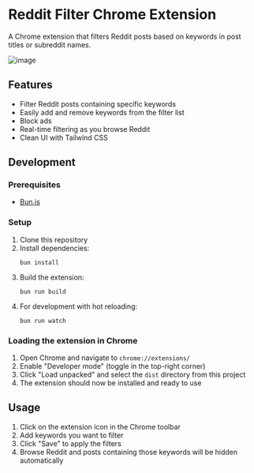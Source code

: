 # Reddit Filter Chrome Extension

A Chrome extension that filters Reddit posts based on keywords in post titles or subreddit names.


![image](https://github.com/user-attachments/assets/83e7abb9-336d-4ed9-aa01-fdb4c2425054)

## Features

- Filter Reddit posts containing specific keywords
- Easily add and remove keywords from the filter list
- Block ads
- Real-time filtering as you browse Reddit
- Clean UI with Tailwind CSS

## Development

### Prerequisites

- [Bun.js](https://bun.sh/)

### Setup

1. Clone this repository
2. Install dependencies:
   ```
   bun install
   ```
3. Build the extension:
   ```
   bun run build
   ```
4. For development with hot reloading:
   ```
   bun run watch
   ```

### Loading the extension in Chrome

1. Open Chrome and navigate to `chrome://extensions/`
2. Enable "Developer mode" (toggle in the top-right corner)
3. Click "Load unpacked" and select the `dist` directory from this project
4. The extension should now be installed and ready to use

## Usage

1. Click on the extension icon in the Chrome toolbar
2. Add keywords you want to filter
3. Click "Save" to apply the filters
4. Browse Reddit and posts containing those keywords will be hidden automatically
